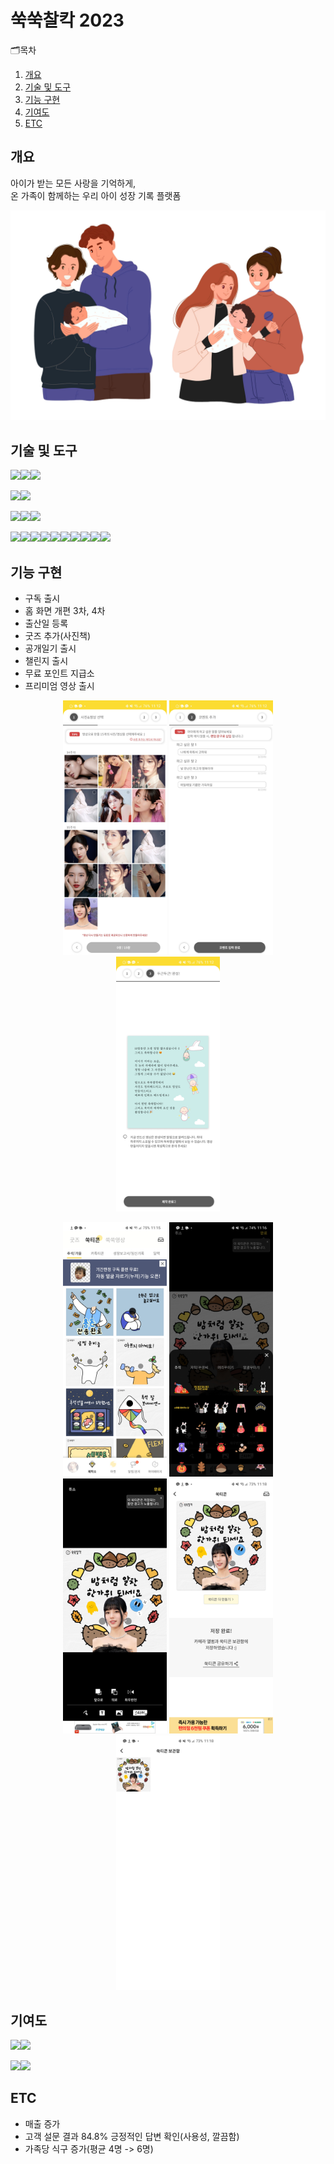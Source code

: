 # 쑥쑥찰칵 2023
🗂목차
  1. [개요](https://github.com/chani01/portfolio_info/blob/main/babyFolio2023.md#%EA%B0%9C%EC%9A%94)<br>
  2. [기술 및 도구](https://github.com/chani01/portfolio_info/blob/main/babyFolio2023.md#%EA%B8%B0%EC%88%A0-%EB%B0%8F-%EB%8F%84%EA%B5%AC)<br>
  3. [기능 구현](https://github.com/chani01/portfolio_info/blob/main/babyFolio2023.md#%EA%B8%B0%EB%8A%A5-%EA%B5%AC%ED%98%84)<br>
  4. [기여도](https://github.com/chani01/portfolio_info/blob/main/babyFolio2023.md#%EA%B8%B0%EC%97%AC%EB%8F%84)<br>
  5. [ETC](https://github.com/chani01/portfolio_info/blob/main/babyFolio2023.md#etc)
 
 
## 개요
아이가 받는 모든 사랑을 기억하게,<br>온 가족이 함께하는 우리 아이 성장 기록 플랫폼

![image](https://github.com/chani01/portfolio_info/blob/main/images/babyFolio/2023/babyfolio_2023_cover.png)

## 기술 및 도구
<img src="https://img.shields.io/badge/Language-%23121011?style=for-the-badge"><img src="https://img.shields.io/badge/kotlin-%237F52FF.svg?style=for-the-badge&logo=kotlin&logoColor=white"><img src="https://img.shields.io/badge/java-%23ED8B00.svg?style=for-the-badge&logo=openjdk&logoColor=white">

<img src="https://img.shields.io/badge/ide-%23121011?style=for-the-badge"><img src="https://img.shields.io/badge/Android%20Studio-3DDC84.svg?style=for-the-badge&logo=android-studio&logoColor=white">

<img src="https://img.shields.io/badge/database-%23121011?style=for-the-badge"><img src="https://img.shields.io/badge/sqlite-%2307405e.svg?style=for-the-badge&logo=sqlite&logoColor=white"><img src="https://img.shields.io/badge/Realm-39477F?style=for-the-badge&logo=realm&logoColor=white">


<img src="https://img.shields.io/badge/Tools-%23121011?style=for-the-badge"><img src="https://img.shields.io/badge/firebase-%23039BE5.svg?style=for-the-badge&logo=firebase"><img src="https://img.shields.io/badge/git-%23F05033.svg?style=for-the-badge&logo=git&logoColor=white"><img src="https://img.shields.io/badge/bitbucket-%230047B3.svg?style=for-the-badge&logo=bitbucket&logoColor=white"><img src="https://img.shields.io/badge/Postman-FF6C37?style=for-the-badge&logo=postman&logoColor=white"><img src="https://img.shields.io/badge/jira-%230A0FFF.svg?style=for-the-badge&logo=jira&logoColor=white"><img src="https://img.shields.io/badge/datadog-%23632CA6.svg?style=for-the-badge&logo=datadog&logoColor=white"><img src="https://img.shields.io/badge/Slack-4A154B?style=for-the-badge&logo=slack&logoColor=white"><img src="https://img.shields.io/badge/figma-%23F24E1E.svg?style=for-the-badge&logo=figma&logoColor=white"><img src="https://img.shields.io/badge/Notion-%23000000.svg?style=for-the-badge&logo=notion&logoColor=white">


## 기능 구현
- 구독 출시
- 홈 화면 개편 3차, 4차
- 출산일 등록
- 굿즈 추가(사진책)
- 공개일기 출시
- 챌린지 출시
- 무료 포인트 지급소
- 프리미엄 영상 출시

<p align="center"><img src="https://github.com/chani01/portfolio_info/blob/main/images/babyFolio/2021/babyfolio_2021_1.jpg" width="33%"> <img src="https://github.com/chani01/portfolio_info/blob/main/images/babyFolio/2021/babyfolio_2021_2.jpg"  width="33%"> <img src="https://github.com/chani01/portfolio_info/blob/main/images/babyFolio/2021/babyfolio_2021_3.jpg"  width="33%"></p>
<p align="center"><img src="https://github.com/chani01/portfolio_info/blob/main/images/babyFolio/2021/babyfolio_2021_4.jpg" width="33%"> <img src="https://github.com/chani01/portfolio_info/blob/main/images/babyFolio/2021/babyfolio_2021_5.jpg" width="33%"> <img src="https://github.com/chani01/portfolio_info/blob/main/images/babyFolio/2021/babyfolio_2021_6.jpg" width="33%"> <img src="https://github.com/chani01/portfolio_info/blob/main/images/babyFolio/2021/babyfolio_2021_7.jpg" width="33%"> <img src="https://github.com/chani01/portfolio_info/blob/main/images/babyFolio/2021/babyfolio_2021_8.jpg" width="33%"> </p>

## 기여도
<img src="https://img.shields.io/badge/dev-%23121011?style=for-the-badge"><img src="https://img.shields.io/badge/85-515151?style=for-the-badge">

<img src="https://img.shields.io/badge/Planning-%23121011?style=for-the-badge"><img src="https://img.shields.io/badge/60-515151?style=for-the-badge">

## ETC
- 매출 증가
- 고객 설문 결과 84.8% 긍정적인 답변 확인(사용성, 깔끔함)
- 가족당 식구 증가(평균 4명 -> 6명)
